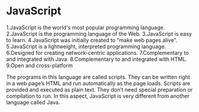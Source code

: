 # JavaScript
1.JavaScript is the world's most popular programming language.
2.JavaScript is the programming language of the Web.
3.JavaScript is easy to learn.
4.JavaScript was initially created to “make web pages alive”.
5.JavaScript is a lightweight, interpreted programming language.
6.Designed for creating network-centric applications.
7.Complementary to and integrated with Java.
8.Complementary to and integrated with HTML.
9.Open and cross-platform

The programs in this language are called scripts. They can be written right in a web page’s HTML and run automatically as the page loads.
Scripts are provided and executed as plain text. They don’t need special preparation or compilation to run.
In this aspect, JavaScript is very different from another language called Java.
